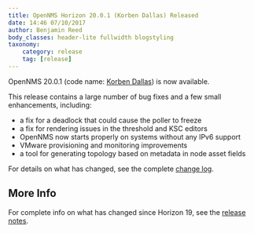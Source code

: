 ```yaml
---
title: OpenNMS Horizon 20.0.1 (Korben Dallas) Released
date: 14:46 07/10/2017
author: Benjamin Reed
body_classes: header-lite fullwidth blogstyling
taxonomy:
    category: release
    tag: [release]
---
```


OpenNMS 20.0.1 (code name: [Korben Dallas](http://fifth-element.wikia.com/wiki/Korben_Dallas)) is now available.

This release contains a large number of bug fixes and a few small enhancements, including:

* a fix for a deadlock that could cause the poller to freeze
* a fix for rendering issues in the threshold and KSC editors
* OpenNMS now starts properly on systems without any IPv6 support
* VMware provisioning and monitoring improvements
* a tool for generating topology based on metadata in node asset fields

For details on what has changed, see the complete [change log](http://docs.opennms.org/opennms/releases/20.0.1/releasenotes/#releasenotes-changelog-20.0.1).

More Info
---------

For complete info on what has changed since Horizon 19, see the [release notes](https://docs.opennms.org/opennms/releases/20.0.1/releasenotes/releasenotes.html).

